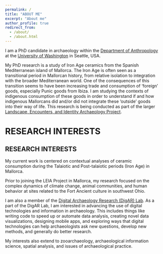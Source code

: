 ```yaml
---
permalink: /
title: "ABOUT ME"
excerpt: "About me"
author_profile: true
redirect_from: 
  - /about/
  - /about.html
---
```

I am a PhD candidate in archaeology within the [Department of Anthropology](https://anthropology.washington.edu/) at the [University of Washington](https://uw.edu/) in Seattle, USA.

My PhD research is a study of Iron Age ceramics from the Spanish Mediterranean island of Mallorca. The Iron Age is often seen as a transitional period in Mallorcan history, from relative isolation to integration with the broader Mediterranean world. One of the consequences of this transition seems to have been increasing trade and consumption of ‘foreign’ goods, especially Punic goods from Ibiza. I am studying the contexts of indigenous consumption of these goods in order to understand if and how indigenous Mallorcans did and/or did not integrate these ‘outside’ goods into their way of life. This research is being conducted as part of the larger [Landscape, Encounters, and Identity Archaeology Project](https://leiap.weebly.com/).

# RESEARCH INTERESTS
## RESEARCH INTERESTS

My current work is centered on contextual analyses of ceramic consumption during the Talaiotic and Post-talaiotic periods (Iron Age) in Mallorca.

Prior to joining the LEIA Project in Mallorca, my research focused on the complex dynamics of climate change, animal communities, and human behavior at sites related to the Fort Ancient culture in southwest Ohio.

I am also a member of the [Digital Archaeology Research (DigAR) Lab](https://www.digarlab.uw.edu/). As a part of the DigAR Lab, I am interested in advancing the use of digital technologies and information in archaeology. This includes things like writing code to speed up or automate data analysis, creating novel data visualizations, designing mobile apps, and exploring ways that digital technologies can help archaeologists ask new questions, develop new methods, and generally do better research.

My interests also extend to zooarchaeology, archaeological information science, spatial analysis, and issues of archaeological practice.

